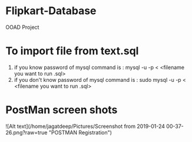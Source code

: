 # Flipkart-Database
OOAD Project
# To import file from text.sql  
1. if you know password of mysql command is : mysql -u <username> -p <your databasename > < <filename you want to run .sql>
2. if you don't know password of mysql command is : sudo mysql -u <username> -p <your databasename > < <filename you want to run .sql>

# PostMan screen shots
![Alt text](/home/jagatdeep/Pictures/Screenshot from 2019-01-24 00-37-26.png?raw=true "POSTMAN Registration")
